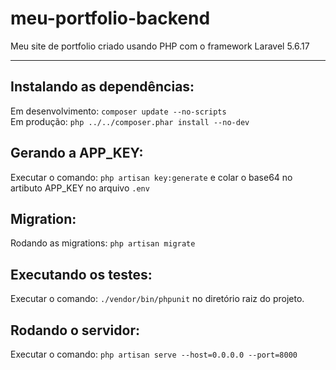 # meu-portfolio-backend
Meu site de portfolio criado usando PHP com o framework Laravel 5.6.17 <br>
<hr>

Instalando as dependências:
---------------------------
Em desenvolvimento: `composer update --no-scripts`<br>
Em produção: `php ../../composer.phar install --no-dev`

Gerando a APP_KEY:
------------------
Executar o comando: `php artisan key:generate` e colar o base64 no artibuto  APP_KEY no arquivo `.env`

Migration:
----------
Rodando as migrations: `php artisan migrate`

Executando os testes:
---------------------
Executar o comando: `./vendor/bin/phpunit` no diretório raiz do projeto.

Rodando o servidor:
-------------------
Executar o comando: `php artisan serve --host=0.0.0.0 --port=8000`





